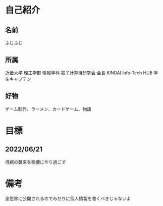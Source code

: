 # 自己紹介
## 名前
ふじふじ
## 所属
近畿大学 理工学部 情報学科
電子計算機研究会 会長
KINDAI Info-Tech HUB 学生キャプテン
## 好物
ゲーム制作、ラーメン、カードゲーム、物語

# 目標
## 2022/06/21
母親の襲来を穏便にやり過ごす

# 備考
全世界に公開されるのでみだりに個人情報を書くべきじゃないよ